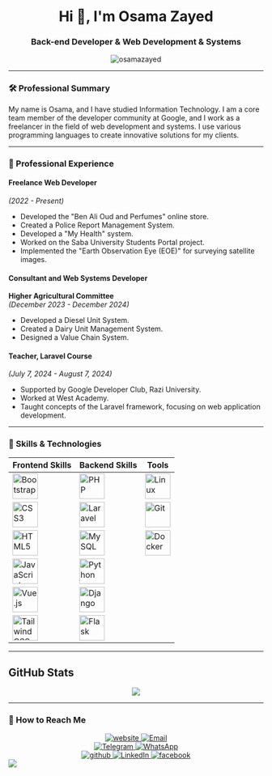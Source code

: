 <h1 align="center">Hi 👋, I'm Osama Zayed</h1>

<h3 align="center">Back-end Developer & Web Development & Systems</h3>

<p align="center">
  <img src="https://komarev.com/ghpvc/?username=osamazayed&label=Profile%20views&color=0e75b6&style=flat" alt="osamazayed" />
</p>

---

### 🛠 Professional Summary
My name is Osama, and I have studied Information Technology. I am a core team member of the developer community at Google, and I work as a freelancer in the field of web development and systems. I use various programming languages to create innovative solutions for my clients.

---

### 💼 Professional Experience

#### Freelance Web Developer  
*(2022 - Present)*  
- Developed the "Ben Ali Oud and Perfumes" online store.
- Created a Police Report Management System.
- Developed a "My Health" system.
- Worked on the Saba University Students Portal project.
- Implemented the "Earth Observation Eye (EOE)" for surveying satellite images.

#### Consultant and Web Systems Developer  
**Higher Agricultural Committee**  
*(December 2023 - December 2024)*  
- Developed a Diesel Unit System.
- Created a Dairy Unit Management System.
- Designed a Value Chain System.

#### Teacher, Laravel Course  
*(July 7, 2024 - August 7, 2024)*  
- Supported by Google Developer Club, Razi University.
- Worked at West Academy.
- Taught concepts of the Laravel framework, focusing on web application development.

---

### 🔧 Skills & Technologies

| Frontend Skills | Backend Skills | Tools |
|-----------------|----------------|-------|
| <img src="https://profilinator.rishav.dev/skills-assets/bootstrap-plain.svg" alt="Bootstrap" height="50" /> | <img src="https://profilinator.rishav.dev/skills-assets/php-original.svg" alt="PHP" height="50" /> | <img src="https://profilinator.rishav.dev/skills-assets/linux-original.svg" alt="Linux" height="50" /> |
| <img src="https://profilinator.rishav.dev/skills-assets/css3-original-wordmark.svg" alt="CSS3" height="50" /> | <img src="https://profilinator.rishav.dev/skills-assets/laravel-plain-wordmark.svg" alt="Laravel" height="50" /> | <img src="https://profilinator.rishav.dev/skills-assets/git-scm-icon.svg" alt="Git" height="50" /> |
| <img src="https://profilinator.rishav.dev/skills-assets/html5-original-wordmark.svg" alt="HTML5" height="50" /> | <img src="https://profilinator.rishav.dev/skills-assets/mysql-original-wordmark.svg" alt="MySQL" height="50" /> | <img src="https://profilinator.rishav.dev/skills-assets/docker-original-wordmark.svg" alt="Docker" height="50" /> |
| <img src="https://profilinator.rishav.dev/skills-assets/javascript-original.svg" alt="JavaScript" height="50" /> | <img src="https://profilinator.rishav.dev/skills-assets/python-original.svg" alt="Python" height="50" /> | |
| <img src="https://profilinator.rishav.dev/skills-assets/vuejs-original-wordmark.svg" alt="Vue.js" height="50" /> | <img src="https://profilinator.rishav.dev/skills-assets/django-original.svg" alt="Django" height="50" /> | |
| <img src="https://profilinator.rishav.dev/skills-assets/tailwindcss.svg" alt="Tailwind CSS" height="50" /> | <img src="https://profilinator.rishav.dev/skills-assets/flask.png" alt="Flask" height="50" /> | |

---

## GitHub Stats  

<div align="center"><img src="https://github-readme-stats.vercel.app/api?username=osama-zayed&show_icons=true&count_private=true&hide_border=true" align="center" /></div>  

---

### 🎯 How to Reach Me
<div align="center">
 <a href="https://osamazayed.com" target="_blank">
    <img src="https://img.shields.io/badge/website-osamazayed.com-blue?style=for-the-badge&logo=html5&logoColor=white" alt="website" />
 </a>
 <a href="mailto:me@osamazayed.com" target="_blank">
    <img src="https://img.shields.io/badge/email-me@osamazayed.com-blue?style=for-the-badge&logo=gmail&logoColor=white" alt="Email" />
 </a>
<br />
 <a href="https://t.me/osama0zayed" target="_blank">
    <img src="https://img.shields.io/badge/Telegram-Omaralalwi-blue?style=for-the-badge&logo=telegram&logoColor=white" alt="Telegram" />
 </a>
 <a href="https://wa.me/00967775561590" target="_blank">
    <img src="https://img.shields.io/badge/WhatsApp-00967770902927-green?style=for-the-badge&logo=whatsapp&logoColor=white" alt="WhatsApp" />
 </a>
<br />
 <a href="https://github.com/osama-zayed" target="_blank">
    <img src="https://img.shields.io/badge/github-%2324292e.svg?&style=for-the-badge&logo=github&logoColor=white" alt="github" />
 </a>
 <a href="https://linkedin.com/in/osamazayed" target="_blank">
    <img src="https://img.shields.io/badge/LinkedIn-%230A66C2.svg?&style=for-the-badge&logo=linkedin&logoColor=white" alt="LinkedIn" />
 </a>
 <a href="https://www.facebook.com/osama0zayed" target="_blank">
    <img src="https://img.shields.io/badge/facebook-%232E87FB.svg?&style=for-the-badge&logo=facebook&logoColor=white" alt="facebook" />
 </a>
</div>

<img src="https://user-images.githubusercontent.com/73097560/115834477-dbab4500-a447-11eb-908a-139a6edaec5c.gif">
